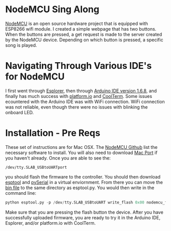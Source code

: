 # NodeMCU Sing Along 
[NodeMCU](http://nodemcu.com/index_en.html) is an open source hardware project that is equipped with ESP8266 wifi module. I created a simple webpage that has two buttons. When the buttons are pressed, a get request is made to the server created by the NodeMCU device. Depending on which button is pressed, a specific song is played. 

# Navigating Through Various IDE's for NodeMCU
I first went through [Esplorer](http://esp8266.ru/esplorer/), then through [Arduino IDE version 1.6.8](https://www.arduino.cc/), and finally has much success with [platform.io](http://platform.io/) and [CoolTerm](http://freeware.the-meiers.org/). Some issues ecountered with the Arduino IDE was with WiFi connection. WiFi connection was not reliable, even though there were no issues with blinking the onboard LED.   

# Installation - Pre Reqs
These set of instructions are for Mac OSX. The [NodeMCU Github](https://github.com/nodemcu/nodemcu-firmware/wiki) list the necessary software to install. You will also need to download [Mac Port](https://www.macports.org/install.php) if you haven't already. Once you are able to see the: 
```shell
/dev/tty.SLAB_USBtoUARTport 
```
you should flash the firmware to the controller. You should then download [esptool](https://github.com/themadinventor/esptool) and [pySerial](https://github.com/pyserial/pyserial#readme) in a virtual enviornment. From there you can move the [bin file](https://github.com/nodemcu/nodemcu-firmware/releases/tag/0.9.6-dev_20150704) to the same directory as esptool.py.  You would then write in the command line: 
```python
python esptool.py -p /dev/tty.SLAB_USBtoUART write_flash 0x00 nodemcu_float_0.9.6-dev_20150704.bin**
```
Make sure that you are pressing the flash button the device.  After you have successfully uploaded firmware, you are ready to try it in the Arduino IDE, Esplorer, and/or platform.io with CoolTerm. 
